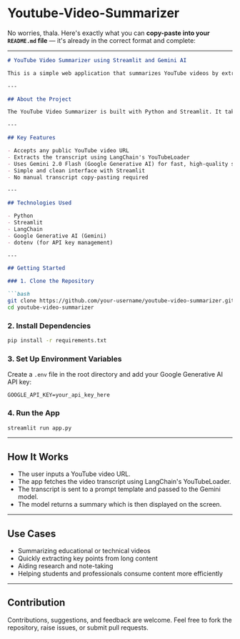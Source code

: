 # Youtube-Video-Summarizer
No worries, thala. Here's exactly what you can **copy-paste into your `README.md` file** — it's already in the correct format and complete:

---

````markdown
# YouTube Video Summarizer using Streamlit and Gemini AI

This is a simple web application that summarizes YouTube videos by extracting their transcripts and generating a concise, easy-to-understand summary using Google’s Gemini 2.0 Flash model. It’s a helpful tool for anyone who wants to quickly understand the content of a video without watching the whole thing.

---

## About the Project

The YouTube Video Summarizer is built with Python and Streamlit. It takes a YouTube URL as input, loads the transcript of the video, and sends it through a language model to generate a readable summary. The goal is to save time and provide value to users who prefer reading over watching or need quick insights from long videos.

---

## Key Features

- Accepts any public YouTube video URL  
- Extracts the transcript using LangChain's YouTubeLoader  
- Uses Gemini 2.0 Flash (Google Generative AI) for fast, high-quality summarization  
- Simple and clean interface with Streamlit  
- No manual transcript copy-pasting required  

---

## Technologies Used

- Python  
- Streamlit  
- LangChain  
- Google Generative AI (Gemini)  
- dotenv (for API key management)  

---

## Getting Started

### 1. Clone the Repository

```bash
git clone https://github.com/your-username/youtube-video-summarizer.git
cd youtube-video-summarizer
````

### 2. Install Dependencies

```bash
pip install -r requirements.txt
```

### 3. Set Up Environment Variables

Create a `.env` file in the root directory and add your Google Generative AI API key:

```
GOOGLE_API_KEY=your_api_key_here
```

### 4. Run the App

```bash
streamlit run app.py
```

---

## How It Works

* The user inputs a YouTube video URL.
* The app fetches the video transcript using LangChain's YouTubeLoader.
* The transcript is sent to a prompt template and passed to the Gemini model.
* The model returns a summary which is then displayed on the screen.

---

## Use Cases

* Summarizing educational or technical videos
* Quickly extracting key points from long content
* Aiding research and note-taking
* Helping students and professionals consume content more efficiently

---

## Contribution

Contributions, suggestions, and feedback are welcome. Feel free to fork the repository, raise issues, or submit pull requests.


